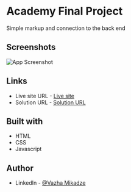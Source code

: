 
# Academy Final Project

Simple markup and connection to the back end


 
    
## Screenshots

![App Screenshot](https://i.paste.pics/0c8de805413ea57c6983c7e696585a92.png)

## Links
- Live site URL - [Live site](https://vazha-mikadzeunilab.vercel.app)
- Solution URL - [Solution URL](https://github.com/mikadze13/VazhaMikadze)

## Built with
- HTML
- CSS
- Javascript

## Author
 
- LinkedIn - [@Vazha Mikadze](https://www.linkedin.com/in/vazha-mikadze-50b8a5237/) 

 
